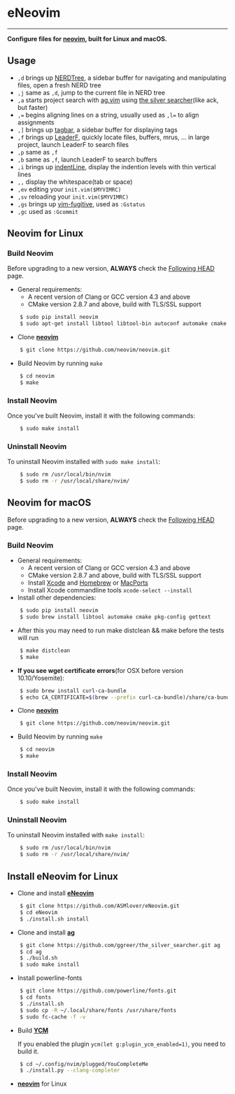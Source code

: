 # **eNeovim**
***
**Configure files for [neovim](https://github.com/neovim/neovim), built for Linux and macOS.**

## **Usage**
  * `,d` brings up [NERDTree](https://github.com/scrooloose/nerdtree), a sidebar buffer for navigating and manipulating files, open a fresh NERD tree
  * `,j` same as `,d`, jump to the current file in NERD tree
  * `,a` starts project search with [ag.vim](https://github.com/rking/ag.vim) using [the silver searcher](https://github.com/ggreer/the_silver_searcher)(like ack, but faster)
  * `,=` begins aligning lines on a string, usually used as `,l=` to align assignments
  * `,]` brings up [tagbar](https://github.com/majutsushi/tagbar), a sidebar buffer for displaying tags
  * `,f` brings up [LeaderF](https://github.com/Yggdroot/LeaderF), quickly locate files, buffers, mrus, ... in large project, launch LeaderF to search files
  * `,p` same as `,f`
  * `,b` same as `,f`, launch LeaderF to search buffers
  * `,i` brings up [indentLine](https://github.com/Yggdroot/indentLine), display the indention levels with thin vertical lines
  * `,,` display the whitespace(tab or space)
  * `,ev` editing your `init.vim($MYVIMRC)`
  * `,sv` reloading your `init.vim($MYVIMRC)`
  * `,gs` brings up [vim-fugitive](https://github.com/tpope/vim-fugitive), used as `:Gstatus`
  * `,gc` used as `:Gcommit`

## **Neovim for Linux**
### **Build Neovim**
Before upgrading to a new version, **ALWAYS** check the [Following HEAD](https://github.com/neovim/neovim/wiki/Following-HEAD) page.
  * General requirements:
    - A recent version of Clang or GCC version 4.3 and above
    - CMake version 2.8.7 and above, build with TLS/SSL support
```sh
    $ sudo pip install neovim
    $ sudo apt-get install libtool libtool-bin autoconf automake cmake g++ pkg-config unzip
```
  * Clone **[neovim](https://github.com/neovim/neovim)**
```sh
    $ git clone https://github.com/neovim/neovim.git
```
  * Build Neovim by running `make`
```sh
    $ cd neovim
    $ make
```
### **Install Neovim**
Once you've built Neovim, install it with the following commands:
```sh
    $ sudo make install
```
### **Uninstall Neovim**
To uninstall Neovim installed with `sudo make install`:
```sh
    $ sudo rm /usr/local/bin/nvim
    $ sudo rm -r /usr/local/share/nvim/
```

## **Neovim for macOS**
Before upgrading to a new version, **ALWAYS** check the [Following HEAD](https://github.com/neovim/neovim/wiki/Following-HEAD) page.
### **Build Neovim**
  * General requirements:
    - A recent version of Clang or GCC version 4.3 and above
    - CMake version 2.8.7 and above, build with TLS/SSL support
    - Install [Xcode](https://developer.apple.com/) and [Homebrew](http://brew.sh/) or [MacPorts](https://www.macports.org/)
    - Install Xcode commandline tools `xcode-select --install`
  * Install other dependencies:
```zsh
    $ sudo pip install neovim
    $ sudo brew install libtool automake cmake pkg-config gettext
```
  * After this you may need to run make distclean && make before the tests will run
```zsh
    $ make distclean
    $ make
```
  * **If you see wget certificate errors**(for OSX before version 10.10/Yosemite):
```zsh
    $ sudo brew install curl-ca-bundle
    $ echo CA_CERTIFICATE=$(brew --prefix curl-ca-bundle)/share/ca-bundle.crt >> ~/.wgetrc
```
  * Clone **[neovim](https://github.com/neovim/neovim)**
```zsh
    $ git clone https://github.com/neovim/neovim.git
```
  * Build Neovim by running `make`
```zsh
    $ cd neovim
    $ make
```
### **Install Neovim**
Once you've built Neovim, install it with the following commands:
```zsh
    $ sudo make install
```
### **Uninstall Neovim**
To uninstall Neovim installed with `make install`:
```zsh
    $ sudo rm /usr/local/bin/nvim
    $ sudo rm -r /usr/local/share/nvim/
```

## **Install eNeovim for Linux**
  * Clone and install **[eNeovim](https://github.com/ASMlover/eNeovim)**
```sh
    $ git clone https://github.com/ASMlover/eNeovim.git
    $ cd eNeovim
    $ ./install.sh install
```
  * Clone and install **[ag](https://github.com/ggreer/the_silver_searcher)**
```sh
    $ git clone https://github.com/ggreer/the_silver_searcher.git ag
    $ cd ag
    $ ./build.sh
    $ sudo make install
```
  * Install powerline-fonts
```sh
    $ git clone https://github.com/powerline/fonts.git
    $ cd fonts
    $ ./install.sh
    $ sudo cp -R ~/.local/share/fonts /usr/share/fonts
    $ sudo fc-cache -f -v
```
  * Build **[YCM](https://github.com/Valloric/YouCompleteMe)**

    If you enabled the plugin `ycm(let g:plugin_ycm_enabled=1)`, you need to build it.
```sh
    $ cd ~/.config/nvim/plugged/YouCompleteMe
    $ ./install.py --clang-completer
```
  * **[neovim](https://github.com/neovim/neovim)** for Linux
